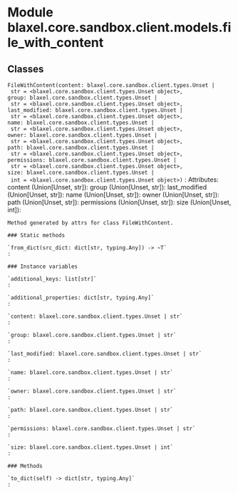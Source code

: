 Module blaxel.core.sandbox.client.models.file_with_content
==========================================================

Classes
-------

`FileWithContent(content: blaxel.core.sandbox.client.types.Unset | str = <blaxel.core.sandbox.client.types.Unset object>, group: blaxel.core.sandbox.client.types.Unset | str = <blaxel.core.sandbox.client.types.Unset object>, last_modified: blaxel.core.sandbox.client.types.Unset | str = <blaxel.core.sandbox.client.types.Unset object>, name: blaxel.core.sandbox.client.types.Unset | str = <blaxel.core.sandbox.client.types.Unset object>, owner: blaxel.core.sandbox.client.types.Unset | str = <blaxel.core.sandbox.client.types.Unset object>, path: blaxel.core.sandbox.client.types.Unset | str = <blaxel.core.sandbox.client.types.Unset object>, permissions: blaxel.core.sandbox.client.types.Unset | str = <blaxel.core.sandbox.client.types.Unset object>, size: blaxel.core.sandbox.client.types.Unset | int = <blaxel.core.sandbox.client.types.Unset object>)`
:   Attributes:
        content (Union[Unset, str]):
        group (Union[Unset, str]):
        last_modified (Union[Unset, str]):
        name (Union[Unset, str]):
        owner (Union[Unset, str]):
        path (Union[Unset, str]):
        permissions (Union[Unset, str]):
        size (Union[Unset, int]):
    
    Method generated by attrs for class FileWithContent.

    ### Static methods

    `from_dict(src_dict: dict[str, typing.Any]) ‑> ~T`
    :

    ### Instance variables

    `additional_keys: list[str]`
    :

    `additional_properties: dict[str, typing.Any]`
    :

    `content: blaxel.core.sandbox.client.types.Unset | str`
    :

    `group: blaxel.core.sandbox.client.types.Unset | str`
    :

    `last_modified: blaxel.core.sandbox.client.types.Unset | str`
    :

    `name: blaxel.core.sandbox.client.types.Unset | str`
    :

    `owner: blaxel.core.sandbox.client.types.Unset | str`
    :

    `path: blaxel.core.sandbox.client.types.Unset | str`
    :

    `permissions: blaxel.core.sandbox.client.types.Unset | str`
    :

    `size: blaxel.core.sandbox.client.types.Unset | int`
    :

    ### Methods

    `to_dict(self) ‑> dict[str, typing.Any]`
    :